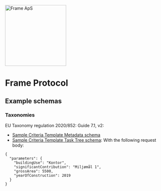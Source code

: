 <img alt="Frame ApS" src="https://openframe-public.s3.eu-west-1.amazonaws.com/assets/logo-text-google-admin.png" width="200" />

# Frame Protocol

## Example schemas
### Taxonomies
EU Taxonomy regulation 2020/852: Guide 7.1, v2:
- [Sample Criteria Template Metadata schema](taxonomy/metadata.json)
- [Sample Criteria Template Task Tree schema](taxonomy/task-tree.json): With the following request body:
```json5
{
  "parameters": {
    "buildingUse": "Kontor",
    "significantContribution": "Miljømål 1",
    "grossArea": 5500,
    "yearOfConstruction": 2019
  }
}
```

